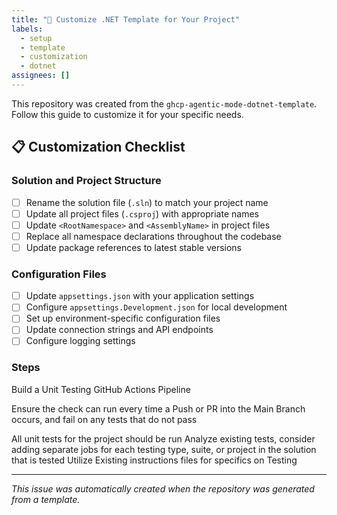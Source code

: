 ```yaml
---
title: "🔧 Customize .NET Template for Your Project"
labels:
  - setup
  - template
  - customization
  - dotnet
assignees: []
---
```


This repository was created from the `ghcp-agentic-mode-dotnet-template`. Follow this guide to customize it for your specific needs.

## 📋 Customization Checklist

### Solution and Project Structure
- [ ] Rename the solution file (`.sln`) to match your project name
- [ ] Update all project files (`.csproj`) with appropriate names
- [ ] Update `<RootNamespace>` and `<AssemblyName>` in project files
- [ ] Replace all namespace declarations throughout the codebase
- [ ] Update package references to latest stable versions

### Configuration Files
- [ ] Update `appsettings.json` with your application settings
- [ ] Configure `appsettings.Development.json` for local development
- [ ] Set up environment-specific configuration files
- [ ] Update connection strings and API endpoints
- [ ] Configure logging settings

### Steps
Build a Unit Testing GitHub Actions Pipeline

Ensure the check can run every time a Push or PR into the Main Branch occurs, and fail on any tests that do not pass

All unit tests for the project should be run
Analyze existing tests, consider adding separate jobs for each testing type, suite, or project in the solution that is tested
Utilize Existing instructions files for specifics on Testing

---
*This issue was automatically created when the repository was generated from a template.*
